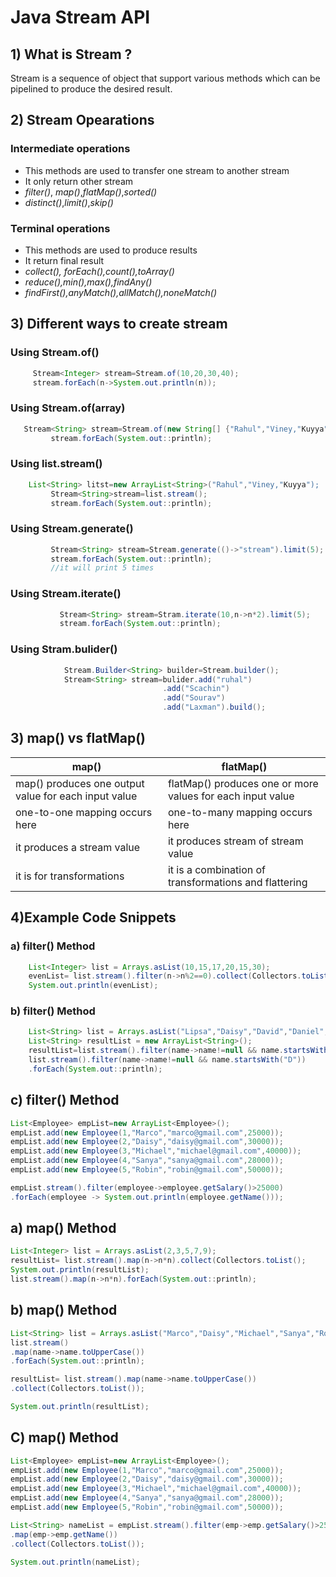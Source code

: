 # Java Stream API 
## 1) What is Stream ?
Stream is a sequence of object that support various methods which can be pipelined to produce 
the desired result.
## 2) Stream Opearations
### Intermediate operations
 - This methods are used to transfer one stream  to    another stream
 -  It only return other stream
 -  *filter()*, *map()*,*flatMap()*,*sorted()*
 - *distinct()*,*limit()*,*skip()*
 
### Terminal operations
 - This methods  are used to produce results 
 - It return final result
 - *collect(), forEach(),count(),toArray()*
 - *reduce(),min(),max(),findAny()*
 - *findFirst(),anyMatch(),allMatch(),noneMatch()*
 
## 3) Different ways to create stream
### Using Stream.of()
```java
     Stream<Integer> stream=Stream.of(10,20,30,40);
     stream.forEach(n->System.out.println(n));
````
### Using Stream.of(array)
```java
   Stream<String> stream=Stream.of(new String[] {"Rahul","Viney,"Kuyya"}
		 stream.forEach(System.out::println);
````
### Using list.stream()
```java
    List<String> litst=new ArrayList<String>("Rahul","Viney,"Kuyya");
		 Stream<String>stream=list.stream();
		 stream.forEach(System.out::println);		 
```		 
### Using Stream.generate()
```java
         Stream<String> stream=Stream.generate(()->"stream").limit(5);
		 stream.forEach(System.out::println);
         //it will print 5 times
````		 
### Using Stream.iterate()
```java
           Stream<String> stream=Stram.iterate(10,n->n*2).limit(5);	
		   stream.forEach(System.out::println);
```  
### Using Stram.bulider()
```java
            Stream.Builder<String> builder=Stream.builder();
			Stream<String> stream=bulider.add("ruhal")
			                      .add("Scachin")
								  .add("Sourav")
								  .add("Laxman").build();
``` 
 
## 3) map()  vs  flatMap()	
| map() |  flatMap()	 |
|--|--|
| map() produces one output value for each input value |flatMap() produces one or more values for each input value  |
|one-to-one mapping occurs here  | one-to-many mapping occurs here  |
| it produces a stream value |it produces stream of stream value	  |
| it is for transformations |it is a combination of transformations 	and flattering |

## 4)Example Code Snippets

### a) filter() Method
```java
    List<Integer> list = Arrays.asList(10,15,17,20,15,30);
    evenList= list.stream().filter(n->n%2==0).collect(Collectors.toList());
    System.out.println(evenList);
 ```

### b) filter() Method
```java
    List<String> list = Arrays.asList("Lipsa","Daisy","David","Daniel",null,"Sanya",null); 
    List<String> resultList = new ArrayList<String>();    
    resultList=list.stream().filter(name->name!=null && name.startsWith("D")).collect(Collectors.toList());
    list.stream().filter(name->name!=null && name.startsWith("D"))
    .forEach(System.out::println);
 ```
 
 ## c) filter() Method
```java
List<Employee> empList=new ArrayList<Employee>();
empList.add(new Employee(1,"Marco","marco@gmail.com",25000));
empList.add(new Employee(2,"Daisy","daisy@gmail.com",30000));
empList.add(new Employee(3,"Michael","michael@gmail.com",40000));
empList.add(new Employee(4,"Sanya","sanya@gmail.com",28000));
empList.add(new Employee(5,"Robin","robin@gmail.com",50000));

empList.stream().filter(employee->employee.getSalary()>25000)
.forEach(employee -> System.out.println(employee.getName()));
```
## a) map() Method
```java
List<Integer> list = Arrays.asList(2,3,5,7,9);
resultList= list.stream().map(n->n*n).collect(Collectors.toList();
System.out.println(resultList);
list.stream().map(n->n*n).forEach(System.out::println);
```
## b) map() Method
```java
List<String> list = Arrays.asList("Marco","Daisy","Michael","Sanya","Robin");
list.stream()
.map(name->name.toUpperCase())
.forEach(System.out::println);

resultList= list.stream().map(name->name.toUpperCase())
.collect(Collectors.toList());

System.out.println(resultList);
```

## C) map() Method
```java
List<Employee> empList=new ArrayList<Employee>();
empList.add(new Employee(1,"Marco","marco@gmail.com",25000));
empList.add(new Employee(2,"Daisy","daisy@gmail.com",30000));
empList.add(new Employee(3,"Michael","michael@gmail.com",40000));
empList.add(new Employee(4,"Sanya","sanya@gmail.com",28000));
empList.add(new Employee(5,"Robin","robin@gmail.com",50000));

List<String> nameList = empList.stream().filter(emp->emp.getSalary()>25000)
.map(emp->emp.getName())
.collect(Collectors.toList());

System.out.println(nameList);
```

